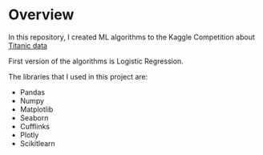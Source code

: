 # Overview
In this repository, I created ML algorithms to the Kaggle Competition about [Titanic data](https://www.kaggle.com/c/titanic)

First version of the algorithms is Logistic Regression.

The libraries that I used in this project are:
- Pandas
- Numpy
- Matplotlib
- Seaborn
- Cufflinks
- Plotly
- Scikitlearn

 
